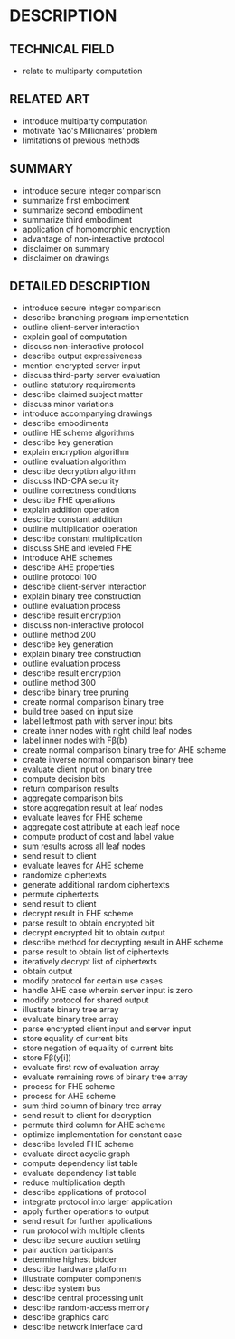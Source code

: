 # DESCRIPTION

## TECHNICAL FIELD

- relate to multiparty computation

## RELATED ART

- introduce multiparty computation
- motivate Yao's Millionaires' problem
- limitations of previous methods

## SUMMARY

- introduce secure integer comparison
- summarize first embodiment
- summarize second embodiment
- summarize third embodiment
- application of homomorphic encryption
- advantage of non-interactive protocol
- disclaimer on summary
- disclaimer on drawings

## DETAILED DESCRIPTION

- introduce secure integer comparison
- describe branching program implementation
- outline client-server interaction
- explain goal of computation
- discuss non-interactive protocol
- describe output expressiveness
- mention encrypted server input
- discuss third-party server evaluation
- outline statutory requirements
- describe claimed subject matter
- discuss minor variations
- introduce accompanying drawings
- describe embodiments
- outline HE scheme algorithms
- describe key generation
- explain encryption algorithm
- outline evaluation algorithm
- describe decryption algorithm
- discuss IND-CPA security
- outline correctness conditions
- describe FHE operations
- explain addition operation
- describe constant addition
- outline multiplication operation
- describe constant multiplication
- discuss SHE and leveled FHE
- introduce AHE schemes
- describe AHE properties
- outline protocol 100
- describe client-server interaction
- explain binary tree construction
- outline evaluation process
- describe result encryption
- discuss non-interactive protocol
- outline method 200
- describe key generation
- explain binary tree construction
- outline evaluation process
- describe result encryption
- outline method 300
- describe binary tree pruning
- create normal comparison binary tree
- build tree based on input size
- label leftmost path with server input bits
- create inner nodes with right child leaf nodes
- label inner nodes with Fβ(b)
- create normal comparison binary tree for AHE scheme
- create inverse normal comparison binary tree
- evaluate client input on binary tree
- compute decision bits
- return comparison results
- aggregate comparison bits
- store aggregation result at leaf nodes
- evaluate leaves for FHE scheme
- aggregate cost attribute at each leaf node
- compute product of cost and label value
- sum results across all leaf nodes
- send result to client
- evaluate leaves for AHE scheme
- randomize ciphertexts
- generate additional random ciphertexts
- permute ciphertexts
- send result to client
- decrypt result in FHE scheme
- parse result to obtain encrypted bit
- decrypt encrypted bit to obtain output
- describe method for decrypting result in AHE scheme
- parse result to obtain list of ciphertexts
- iteratively decrypt list of ciphertexts
- obtain output
- modify protocol for certain use cases
- handle AHE case wherein server input is zero
- modify protocol for shared output
- illustrate binary tree array
- evaluate binary tree array
- parse encrypted client input and server input
- store equality of current bits
- store negation of equality of current bits
- store Fβ(y[i])
- evaluate first row of evaluation array
- evaluate remaining rows of binary tree array
- process for FHE scheme
- process for AHE scheme
- sum third column of binary tree array
- send result to client for decryption
- permute third column for AHE scheme
- optimize implementation for constant case
- describe leveled FHE scheme
- evaluate direct acyclic graph
- compute dependency list table
- evaluate dependency list table
- reduce multiplication depth
- describe applications of protocol
- integrate protocol into larger application
- apply further operations to output
- send result for further applications
- run protocol with multiple clients
- describe secure auction setting
- pair auction participants
- determine highest bidder
- describe hardware platform
- illustrate computer components
- describe system bus
- describe central processing unit
- describe random-access memory
- describe graphics card
- describe network interface card

